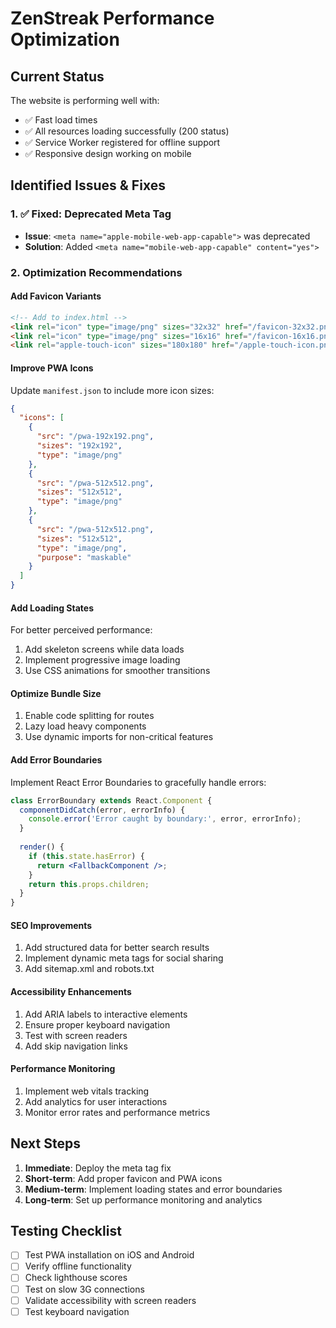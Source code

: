 # ZenStreak Performance Optimization

## Current Status
The website is performing well with:
- ✅ Fast load times
- ✅ All resources loading successfully (200 status)
- ✅ Service Worker registered for offline support
- ✅ Responsive design working on mobile

## Identified Issues & Fixes

### 1. ✅ Fixed: Deprecated Meta Tag
- **Issue**: `<meta name="apple-mobile-web-app-capable">` was deprecated
- **Solution**: Added `<meta name="mobile-web-app-capable" content="yes">`

### 2. Optimization Recommendations

#### Add Favicon Variants
```html
<!-- Add to index.html -->
<link rel="icon" type="image/png" sizes="32x32" href="/favicon-32x32.png">
<link rel="icon" type="image/png" sizes="16x16" href="/favicon-16x16.png">
<link rel="apple-touch-icon" sizes="180x180" href="/apple-touch-icon.png">
```

#### Improve PWA Icons
Update `manifest.json` to include more icon sizes:
```json
{
  "icons": [
    {
      "src": "/pwa-192x192.png",
      "sizes": "192x192",
      "type": "image/png"
    },
    {
      "src": "/pwa-512x512.png",
      "sizes": "512x512",
      "type": "image/png"
    },
    {
      "src": "/pwa-512x512.png",
      "sizes": "512x512",
      "type": "image/png",
      "purpose": "maskable"
    }
  ]
}
```

#### Add Loading States
For better perceived performance:
1. Add skeleton screens while data loads
2. Implement progressive image loading
3. Use CSS animations for smoother transitions

#### Optimize Bundle Size
1. Enable code splitting for routes
2. Lazy load heavy components
3. Use dynamic imports for non-critical features

#### Add Error Boundaries
Implement React Error Boundaries to gracefully handle errors:
```jsx
class ErrorBoundary extends React.Component {
  componentDidCatch(error, errorInfo) {
    console.error('Error caught by boundary:', error, errorInfo);
  }
  
  render() {
    if (this.state.hasError) {
      return <FallbackComponent />;
    }
    return this.props.children;
  }
}
```

#### SEO Improvements
1. Add structured data for better search results
2. Implement dynamic meta tags for social sharing
3. Add sitemap.xml and robots.txt

#### Accessibility Enhancements
1. Add ARIA labels to interactive elements
2. Ensure proper keyboard navigation
3. Test with screen readers
4. Add skip navigation links

#### Performance Monitoring
1. Implement web vitals tracking
2. Add analytics for user interactions
3. Monitor error rates and performance metrics

## Next Steps

1. **Immediate**: Deploy the meta tag fix
2. **Short-term**: Add proper favicon and PWA icons
3. **Medium-term**: Implement loading states and error boundaries
4. **Long-term**: Set up performance monitoring and analytics

## Testing Checklist

- [ ] Test PWA installation on iOS and Android
- [ ] Verify offline functionality
- [ ] Check lighthouse scores
- [ ] Test on slow 3G connections
- [ ] Validate accessibility with screen readers
- [ ] Test keyboard navigation
